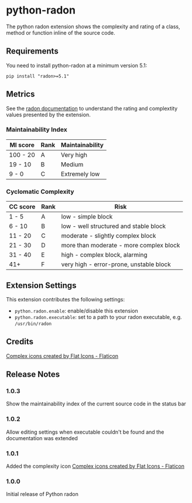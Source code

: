 # python-radon

The python radon extension shows the complexity and rating of a class, method or function inline of the source code.

## Requirements

You need to install python-radon at a minimum version 5.1:

`pip install "radon>=5.1"`

## Metrics

See the [radon documentation](https://radon.readthedocs.io/en/latest/intro.html) to understand the rating and complextity values presented by the extension.

### Maintainability Index

|MI score   |Rank   |Maintainability |
|-----------|-------|----------------|
|100 - 20   |A      |Very high       |
|19 - 10    |B      |Medium          |
|9 - 0      |C      |Extremely low   |

### Cyclomatic Complexity

|CC score   |Rank   |Risk                                   |
|-----------|-------|---------------------------------------|
|1 - 5      |A      |low - simple block                     |
|6 - 10     |B      |low - well structured and stable block |
|11 - 20    |C      |moderate - slightly complex block      |
|21 - 30    |D      |more than moderate - more complex block|
|31 - 40    |E      |high - complex block, alarming         |
|41+        |F      |very high - error-prone, unstable block|

## Extension Settings

This extension contributes the following settings:

- `python.radon.enable`: enable/disable this extension
- `python.radon.executable`: set to a path to your radon executable, e.g. `/usr/bin/radon`

## Credits

[Complex icons created by Flat Icons - Flaticon](https://www.flaticon.com/free-icons/complex)

## Release Notes

### 1.0.3

Show the maintainability index of the current source code in the status bar

### 1.0.2

Allow editing settings when executable couldn't be found and the documentation was extended

### 1.0.1

Added the complexity icon [Complex icons created by Flat Icons - Flaticon](https://www.flaticon.com/free-icons/complex)

### 1.0.0

Initial release of Python radon
